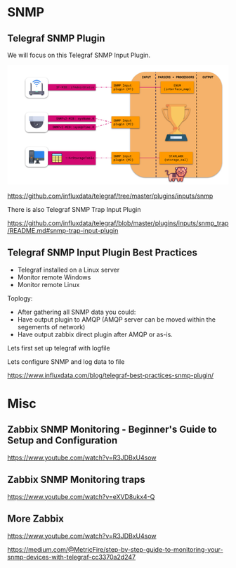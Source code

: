 # SNMP


## Telegraf SNMP Plugin


We will focus on this Telegraf SNMP Input Plugin.

![SNMP input Plugin](https://github.com/spawnmarvel/linux-and-azure/blob/main/azure-extra-linux-vm/telegraf/images/toplogy.png)

https://github.com/influxdata/telegraf/tree/master/plugins/inputs/snmp

There is also Telegraf SNMP Trap Input Plugin

https://github.com/influxdata/telegraf/blob/master/plugins/inputs/snmp_trap/README.md#snmp-trap-input-plugin

## Telegraf SNMP Input Plugin Best Practices

* Telegraf installed on a Linux server
* Monitor remote Windows
* Monitor remote Linux

Toplogy:

* After gathering all SNMP data you could:
* Have output plugin to AMQP (AMQP server can be moved within the segements of network)
* Have output zabbix direct plugin after AMQP or as-is.

Lets first set up telegraf with logfile

Lets configure SNMP and log data to file

https://www.influxdata.com/blog/telegraf-best-practices-snmp-plugin/

# Misc

## Zabbix SNMP Monitoring - Beginner's Guide to Setup and Configuration

https://www.youtube.com/watch?v=R3JDBxU4sow

## Zabbix SNMP Monitoring traps

https://www.youtube.com/watch?v=eXVD8ukx4-Q

## More Zabbix

https://www.youtube.com/watch?v=R3JDBxU4sow

https://medium.com/@MetricFire/step-by-step-guide-to-monitoring-your-snmp-devices-with-telegraf-cc3370a2d247


